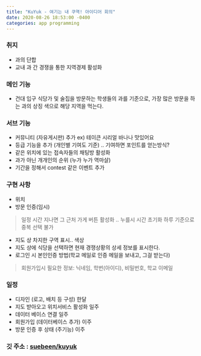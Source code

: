 ```yaml
---
title: "KuYuk - 여기는 내 쿠역! 아이디어 회의"
date: 2020-08-26 18:53:00 -0400
categories: app programming
---
```


### 취지
- 과의 단합
- 교내 과 간 경쟁을 통한 지역경제 활성화

### 메인 기능
- 건대 입구 식당가 및 술집을 방문하는 학생들의 과를 기준으로, 가장 많은 방문을 하는 과의 상징 색으로 해당 지역을 먹는다.

### 서브 기능
- 커뮤니티 (자유게시판) 추가
ex) 테이큰 시리얼 바나나 맛있어요
- 등급 기능을 추가 (개인별 기여도 기준) .. 기여하면 포인트를 얻는방식?
- 같은 위치에 있는 접속자들의 채팅방 활성화
- 과가 아닌 개개인의 순위 (누가 누가 역마살)
- 기간을 정해서 contest 같은 이벤트 추가 

### 구현 사항
- 위치
- 방문 인증(임시)
>  일정 시간 지나면 그 근처 가게 버튼 활성화 .. 누를시 시간 초기화
>  하루 기준으로 중복 선택 불가
- 지도 상 차지한 구역 표시.. 색상
- 지도 상에 식당을 선택하면 현재 경쟁상황의 상세 정보를 표시한다.
- 로그인 시 본인인증 방법(학교 메일로 인증 메일을 보내고, 그걸 받는다)
>  회원가입시 필요한 정보: 닉네임, 학번(아이디), 비밀번호, 학교 이메일

### 일정
- 디자인 (로고, 배치 등 구성) 한달
- 지도 받아오고 위치서비스 활성화 일주
- 데이터 베이스 연결 일주
- 회원가입 (데이터베이스 추가) 이주 
- 방문 인증 후 상태 (주기능) 이주

### 깃 주소 : [suebeen/kuyuk]

[suebeen/kuyuk]: https://github.com/suebeen/KuYuK.git
